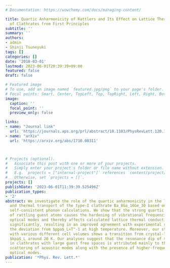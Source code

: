 ```yaml
---
# Documentation: https://wowchemy.com/docs/managing-content/

title: Quartic Anharmonicity of Rattlers and Its Effect on Lattice Thermal Conductivity
  of Clathrates from First Principles
subtitle: ''
summary: ''
authors:
- admin
- Shinji Tsuneyuki
tags: []
categories: []
date: '2018-03-01'
lastmod: 2023-06-01T20:39:39+09:00
featured: false
draft: false

# Featured image
# To use, add an image named `featured.jpg/png` to your page's folder.
# Focal points: Smart, Center, TopLeft, Top, TopRight, Left, Right, BottomLeft, Bottom, BottomRight.
image:
  caption: ''
  focal_point: ''
  preview_only: false

links:
- name: "Journal link"
  url: 'https://journals.aps.org/prl/abstract/10.1103/PhysRevLett.120.105901'
- name: "arXiv"
  url: 'https://arxiv.org/abs/1710.00311'



# Projects (optional).
#   Associate this post with one or more of your projects.
#   Simply enter your project's folder or file name without extension.
#   E.g. `projects = ["internal-project"]` references `content/project/deep-learning/index.md`.
#   Otherwise, set `projects = []`.
projects: []
publishDate: '2023-06-01T11:39:39.525496Z'
publication_types:
- '2'
abstract: We investigate the role of the quartic anharmonicity in the lattice dynamics
  and thermal transport of the type-I clathrate Ba_8Ga_16Ge_30 based on ab initio
  self-consistent phonon calculations. We show that the strong quartic anharmonicity
  of rattling guest atoms causes the hardening of vibrational frequencies of low-lying
  optical modes and thereby affects calculated lattice thermal conductivities $ąppa$_L
  significantly, resulting in an improved agreement with experimental results including
  the deviation from $p̨pa$_L∝T^-1 at high temperature. Moreover, our static simulations
  with various different cell volumes shows a transition from crystal-like to glasslike
  $kp̨a$_L around 20 K. Our analyses suggest that the resonance dip of $kaą$_L observed
  in clathrates with large guest free spaces is attributed mainly to the strong three-phonon
  scattering of acoustic modes along with the presence of higher-frequency dispersive
  optical modes.
publication: '*Phys. Rev. Lett.*'
---
```

